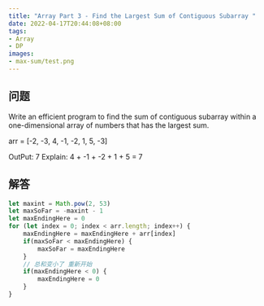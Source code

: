 ```yaml
---
title: "Array Part 3 - Find the Largest Sum of Contiguous Subarray "
date: 2022-04-17T20:44:08+08:00
tags: 
- Array
- DP
images:
- max-sum/test.png
---
```


## 问题

Write an efficient program to find the sum of contiguous subarray within a one-dimensional array of numbers that has the largest sum. 

arr = [-2, -3, 4, -1, -2, 1, 5, -3]

OutPut: 7
Explain: 4 + -1 + -2 + 1 + 5 = 7

## 解答

``` ts
let maxint = Math.pow(2, 53)
let maxSoFar = -maxint - 1
let maxEndingHere = 0
for (let index = 0; index < arr.length; index++) {
    maxEndingHere = maxEndingHere + arr[index]
    if(maxSoFar < maxEndingHere) {
        maxSoFar = maxEndingHere
    }
    // 总和变小了 重新开始
    if(maxEndingHere < 0) {
        maxEndingHere = 0
    }
}
```

